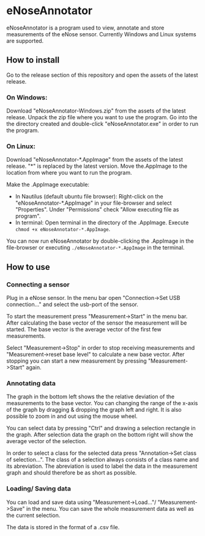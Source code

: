 # eNoseAnnotator

eNoseAnnotator is a program used to view, annotate and store measurements of the eNose sensor. Currently Windows and Linux systems are supported.

## How to install
Go to the release section of this repository and open the assets of the latest release.

### On Windows:
Download "eNoseAnnotator-Windows.zip" from the assets of the latest release.
Unpack the zip file where you want to use the program. Go into the the directory created and double-click "eNoseAnnotator.exe" in order to run the program.

### On Linux:
Download "eNoseAnnotator-\*.AppImage" from the assets of the latest release. "\*" is replaced by the latest version. Move the.AppImage to the location from where you want to run the program.

Make the .AppImage executable: 
- In Nautilus (default ubuntu file browser): Right-click on the "eNoseAnnotator-\*.AppImage" in your file-browser and select "Properties". Under "Permissions" check "Allow executing file as program".
- In terminal: Open terminal in the directory of the .AppImage. Execute `chmod +x eNoseAnnotator-*.AppImage`.

You can now run eNoseAnnotator by double-clicking the .AppImage in the file-browser or executing `./eNoseAnnotator-*.AppImage` in the terminal.

## How to use

### Connecting a sensor

Plug in a eNose sensor. In the menu bar open "Connection->Set USB connection..." and select the usb-port of the sensor. 

To start the measurement press "Measurement->Start" in the menu bar. After calculating the base vector of the sensor the measurement will be started. The base vector is the average vector of the first few measurements.

Select "Measurement->Stop" in order to stop receiving measurements and "Measurement->reset base level" to calculate a new base vector. After stopping you can start a new measurement by pressing "Measurement->Start" again.

### Annotating data

The graph in the bottom left shows the the relative deviation of the measurements to the base vector. You can changing the range of the x-axis of the graph by dragging & dropping the graph left and right. It is also possible to zoom in and out using the mouse wheel. 

You can select data by pressing "Ctrl" and drawing a selection rectangle in the graph. After selection data the graph on the bottom right will show the average vector of the selection. 

In order to select a class for the selected data press "Annotation->Set class of selection...". The class of a selection always consists of a class name and its abreviation. The abreviation is used to label the data in the measurement graph and should therefore be as short as possible. 

### Loading/ Saving data

You can load and save data using "Measurement->Load..."/ "Measurement->Save" in the menu. You can save the whole measurement data as well as the current selection. 

The data is stored in the format of a .csv file.
